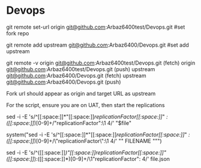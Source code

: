 # Devops

git remote set-url origin git@github.com:Arbaz6400test/Devops.git       #set fork repo


git remote add upstream git@github.com:Arbaz6400/Devops.git             #set add upstream 


 
git remote -v
origin	git@github.com:Arbaz6400test/Devops.git (fetch)
origin	git@github.com:Arbaz6400test/Devops.git (push)
upstream	git@github.com:Arbaz6400/Devops.git (fetch)
upstream	git@github.com:Arbaz6400/Devops.git (push)

Fork url should appear as origin and target URL as upstream  


For the script, ensure you are on UAT, then start the replications 



sed -i -E 's/^[[:space:]]*"[[:space:]]*replicationFactor[[:space:]]*" *:([[:space:]]*)[0-9]+/\"replicationFactor\":\1 4/' "$file"


system("sed -i -E 's/^[[:space:]]*\"[[:space:]]*replicationFactor[[:space:]]*\" *:([[:space:]]*)[0-9]+/\\\"replicationFactor\\\":\\1 4/' \"" FILENAME "\"")

sed -i -E 's/^([[:space:]]*)"[[:space:]]*replicationFactor[[:space:]]*"([[:space:]]*):([[:space:]]*)[0-9]+/\1"replicationFactor": 4/' file.json
